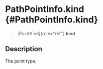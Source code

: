 PathPointInfo.kind {#PathPointInfo.kind}
==================

> [PointKind]{role="ref"} **kind**

Description
-----------

The point type.
